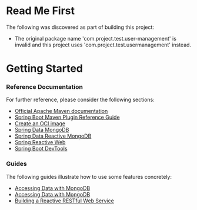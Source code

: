 # Read Me First
The following was discovered as part of building this project:

* The original package name 'com.project.test.user-management' is invalid and this project uses 'com.project.test.usermanagement' instead.

# Getting Started

### Reference Documentation
For further reference, please consider the following sections:

* [Official Apache Maven documentation](https://maven.apache.org/guides/index.html)
* [Spring Boot Maven Plugin Reference Guide](https://docs.spring.io/spring-boot/docs/3.1.2/maven-plugin/reference/html/)
* [Create an OCI image](https://docs.spring.io/spring-boot/docs/3.1.2/maven-plugin/reference/html/#build-image)
* [Spring Data MongoDB](https://docs.spring.io/spring-boot/docs/3.1.2/reference/htmlsingle/index.html#data.nosql.mongodb)
* [Spring Data Reactive MongoDB](https://docs.spring.io/spring-boot/docs/3.1.2/reference/htmlsingle/index.html#data.nosql.mongodb)
* [Spring Reactive Web](https://docs.spring.io/spring-boot/docs/3.1.2/reference/htmlsingle/index.html#web.reactive)
* [Spring Boot DevTools](https://docs.spring.io/spring-boot/docs/3.1.2/reference/htmlsingle/index.html#using.devtools)

### Guides
The following guides illustrate how to use some features concretely:

* [Accessing Data with MongoDB](https://spring.io/guides/gs/accessing-data-mongodb/)
* [Accessing Data with MongoDB](https://spring.io/guides/gs/accessing-data-mongodb/)
* [Building a Reactive RESTful Web Service](https://spring.io/guides/gs/reactive-rest-service/)


